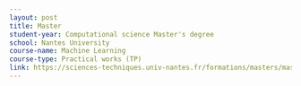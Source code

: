 ```yaml
---
layout: post
title: Master
student-year: Computational science Master's degree
school: Nantes University
course-name: Machine Learning
course-type: Practical works (TP)
link: https://sciences-techniques.univ-nantes.fr/formations/masters/master-informatique
---
```

